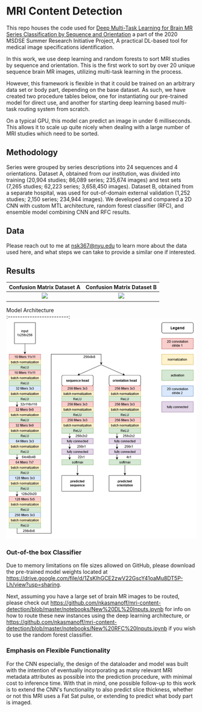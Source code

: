 # MRI Content Detection


This repo houses the code used for [Deep Multi-Task Learning for Brain MR Series Classification by Sequence and Orientation](https://link.springer.com/article/10.1007/s00234-022-03023-7) a part of the 2020 MSDSE Summer Research Initiative Project, A practical DL-based tool for medical image specifications identification. 

In this work, we use deep learning and random forests to sort MRI studies by sequence and orientation. This is the first work to sort by over 20 unique sequence brain MR images, utilizing multi-task learning in the process. 

However, this framework is flexible in that it could be trained on an arbitrary data set or body part, depending on the base dataset. As such, we have created two procedure tables below, one for instantiating our pre-trained model for direct use, and another for starting deep learning based multi-task routing system from scratch. 

On a typical GPU, this model can predict an image in under 6 milliseconds. This allows it to scale up quite nicely when dealing with a large number of MRI studies which need to be sorted. 

## Methodology

Series were grouped by series descriptions into 24 sequences and 4 orientations. Dataset A, obtained from our institution, was divided into training (20,904 studies; 86,089 series; 235,674 images) and test sets (7,265 studies; 62,223 series; 3,658,450 images). Dataset B, obtained from a separate hospital, was used for out-of-domain external validation (1,252 studies; 2,150 series; 234,944 images). We developed and compared a 2D CNN with custom MTL architecture, random forest classifier (RFC), and ensemble model combining CNN and RFC results.



## Data 

Please reach out to me at nsk367@nyu.edu to learn more about the data used here, and what steps we can take to provide a similar one if interested.  

## Results

Confusion Matrix Dataset A           |  Confusion Matrix Dataset B
:-------------------------:|:-------------------------:
![](https://github.com/nkasmanoff/mri-content-detection/blob/main/bin/model_seq_b1_cm.png) |  ![](https://github.com/nkasmanoff/mri-content-detection/blob/main/bin/model_seq_b1_cm.png)


Model Architecture           
:-------------------------:
![](https://github.com/nkasmanoff/mri-content-detection/blob/main/bin/autolabelarchitecture.png)



### Out-of-the box Classifier

Due to memory limitations on file sizes allowed on GitHub, please download the pre-trained model weights located at https://drive.google.com/file/d/1ZsKlhGCE2zwV22GscY41oaMu8DT5P-Lh/view?usp=sharing. 

Next, assuming you have a large set of brain MR images to be routed, please check out https://github.com/nkasmanoff/mri-content-detection/blob/master/notebooks/New%20DL%20Inputs.ipynb for info on how to route these new instances using the deep learning architecture, or https://github.com/nkasmanoff/mri-content-detection/blob/master/notebooks/New%20RFC%20Inputs.ipynb if you wish to use the random forest classifier. 

### Emphasis on Flexible Functionality

For the CNN especially, the design of the dataloader and model was built with the intention of eventually incorporating as many relevant MRI metadata attributes as possible into the prediction procedure, with minimal cost to inference time. With that in mind, one possible follow-up to this work is to extend the CNN's functionality to also predict slice thickness, whether or not this MRI uses a Fat Sat pulse, or extending to predict what body part is imaged. 
